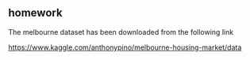 ## homework
The melbourne dataset has been downloaded from the following link

https://www.kaggle.com/anthonypino/melbourne-housing-market/data

